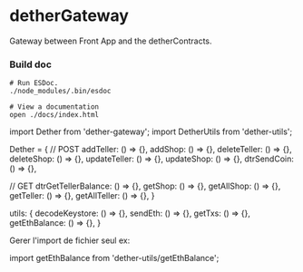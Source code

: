 # detherGateway
Gateway between Front App and the detherContracts.

### Build doc
```
# Run ESDoc.
./node_modules/.bin/esdoc

# View a documentation
open ./docs/index.html
```


import Dether from 'dether-gateway';
import DetherUtils from 'dether-utils';

Dether = {
  // POST
  addTeller: () => {},
  addShop: () => {},
  deleteTeller: () => {},
  deleteShop: () => {},
  updateTeller: () => {},
  updateShop: () => {},
  dtrSendCoin: () => {},

  // GET
  dtrGetTellerBalance: () => {},
  getShop: () => {},
  getAllShop: () => {},
  getTeller: () => {},
  getAllTeller: () => {},
}

utils: {
  decodeKeystore: () => {},
  sendEth: () => {},
  getTxs: () => {},
  getEthBalance: () => {},
}

Gerer l'import de fichier seul ex:

import getEthBalance from 'dether-utils/getEthBalance';
